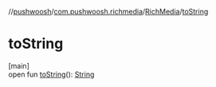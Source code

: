 //[pushwoosh](../../../index.md)/[com.pushwoosh.richmedia](../index.md)/[RichMedia](index.md)/[toString](to-string.md)

# toString

[main]\
open fun [toString](to-string.md)(): [String](https://developer.android.com/reference/kotlin/java/lang/String.html)
